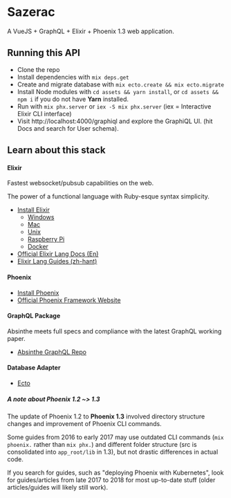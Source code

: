 # Sazerac

A VueJS + GraphQL + Elixir + Phoenix 1.3 web application.

## Running this API

* Clone the repo
* Install dependencies with `mix deps.get`
* Create and migrate database with `mix ecto.create && mix ecto.migrate`
* Install Node modules with `cd assets && yarn install`, or `cd assets && npm i` if you do not have **Yarn** installed.
* Run with `mix phx.server` or `iex -S mix phx.server` (iex = Interactive Elixir CLI interface)
* Visit http://localhost:4000/graphiql and explore the GraphiQL UI. (hit Docs and search for User schema).

## Learn about this stack

#### Elixir

Fastest websocket/pubsub capabilities on the web.

The power of a functional language with Ruby-esque syntax simplicity.

* [Install Elixir](https://elixir-lang.org/install.html)
  - [Windows](https://elixir-lang.org/install.html#windows)
  - [Mac](https://elixir-lang.org/install.html#mac-os-x)
  - [Unix](https://elixir-lang.org/install.html#unix-and-unix-like)
  - [Raspberry Pi](https://elixir-lang.org/install.html#raspberry-pi)
  - [Docker](https://elixir-lang.org/install.html#docker)
* [Official Elixir Lang Docs (En)](https://elixir-lang.org/)
* [Elixir Lang Guides (zh-hant)](https://elixirschool.com/zh-hant/)

#### Phoenix

* [Install Phoenix](https://hexdocs.pm/phoenix/installation.html)
* [Official Phoenix Framework Website](http://www.phoenixframework.org/)

#### GraphQL Package

Absinthe meets full specs and compliance with the latest GraphQL working paper.

* [Absinthe GraphQL Repo](https://github.com/absinthe-graphql/absinthe)

#### Database Adapter
* [Ecto](https://github.com/elixir-ecto/ecto)

##### A note about Phoenix 1.2 ~> 1.3

The update of Phoenix 1.2 to **Phoenix 1.3** involved directory structure changes and improvement of Phoenix CLI commands.

Some guides from 2016 to early 2017 may use outdated CLI commands (`mix phoenix.` rather than `mix phx.`) and different folder structure (src is consolidated into `app_root/lib` in 1.3), but not drastic differences in actual code.

If you search for guides, such as "deploying Phoenix with Kubernetes", look for guides/articles from late 2017 to 2018 for most up-to-date stuff (older articles/guides will likely still work).
